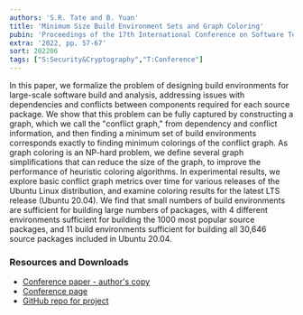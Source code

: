 ```yaml
---
authors: 'S.R. Tate and B. Yuan'
title: 'Minimum Size Build Environment Sets and Graph Coloring'
pubin: 'Proceedings of the 17th International Conference on Software Technologies (ICSOFT)'
extra: '2022, pp. 57-67'
sort: 202206
tags: ["S:Security&Cryptography","T:Conference"]
---
```

In this paper, we formalize the problem of designing build environments for large-scale software build and analysis, addressing issues with dependencies and conflicts between components required for each source package. We show that this problem can be fully captured by constructing a graph, which we call the "conflict graph," from dependency and conflict information, and then finding a minimum set of build environments corresponds exactly to finding minimum colorings of the conflict graph. As graph coloring is an NP-hard problem, we define several graph simplifications that can reduce the size of the graph, to improve the performance of heuristic coloring algorithms. In experimental results, we explore basic conflict graph metrics over time for various releases of the Ubuntu Linux distribution, and examine coloring results for the latest LTS release (Ubuntu 20.04). We find that small numbers of build environments are sufficient for building large numbers of packages, with 4 different environments sufficient for building the 1000 most popular source packages, and 11 build environments sufficient for building all 30,646 source packages included in Ubuntu 20.04.

### Resources and Downloads

* [Conference paper - author's copy](/publications/Buildenv-ICSOFT2022.pdf)
* [Conference page](https://doi.org/10.5220/0011263200003266)
* [GitHub repo for project](https://github.com/srtate/BuildEnvAnalysis)